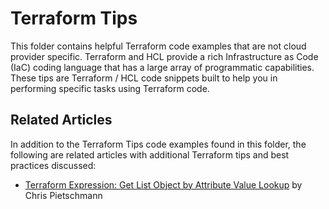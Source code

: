 # Terraform Tips

This folder contains helpful Terraform code examples that are not cloud provider specific. Terraform and HCL provide a rich Infrastructure as Code (IaC) coding language that has a large array of programmatic capabilities. These tips are Terraform / HCL code snippets built to help you in performing specific tasks using Terraform code.

## Related Articles

In addition to the Terraform Tips code examples found in this folder, the following are related articles with additional Terraform tips and best practices discussed:

- [Terraform Expression: Get List Object by Attribute Value Lookup](https://build5nines.com/terraform-expression-get-list-object-by-attribute-value-lookup/) by Chris Pietschmann
